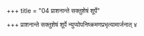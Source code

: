 +++
title = "04 प्राशनान्ते सक्तुशेषं शूर्पे"

+++
प्राशनान्ते सक्तुशेषं शूर्पे न्युप्योपनिष्क्रमणप्रभृत्यामार्जनात् ४